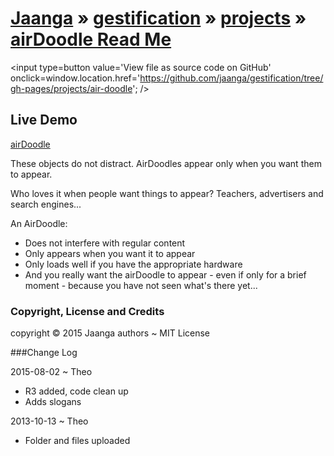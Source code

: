 [Jaanga]( http://jaanga.github.io/ ) &raquo;  [gestification]( http://jaanga.github.io/gestification/ ) &raquo; [projects]( http://jaanga.github.io/gestification/projects/ ) &raquo;  
[airDoodle Read Me]( http://jaanga.github.io/gestification/projects/air-doodle )
=================

<span style=display:none; >[View as web page]( http://jaanga.github.io/gestification/projects/air-doodle/ "View file as a web page." ) </span>
<input type=button value='View file as source code on GitHub' onclick=window.location.href='https://github.com/jaanga/gestification/tree/gh-pages/projects/air-doodle'; />

## Live Demo

[airDoodle]( http://jaanga.github.io/gestification/projects/air-doodle/latest/index.html )


These objects do not distract. AirDoodles appear only when you want them to appear.

Who loves it when people want things to appear? Teachers, advertisers and search engines...

An AirDoodle:

* Does not interfere with regular content
* Only appears when you want it to appear
* Only loads well if you have the appropriate hardware
* And you really want the airDoodle to appear - even if only for a brief moment - because you have not seen what\'s there yet...

### Copyright, License and Credits

copyright &copy; 2015 Jaanga authors ~ MIT License

###Change Log

2015-08-02 ~ Theo

* R3 added, code clean up
* Adds slogans


2013-10-13 ~ Theo

* Folder and files uploaded

